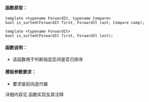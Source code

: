 
#### 函数原型：
```
template <typename ForwardIt, typename Compare>
bool is_sorted(ForwardIt first, ForwardIt last, Compare comp);

template <typename ForwardIt>
bool is_sorted(ForwardIt first, ForwardIt last);
```

#### 函数说明：
* 该函数用于判断指定区间是否已排序

#### 模板参数要求：
* 要求是前向迭代器

详细内容见 函数实现及其注释

